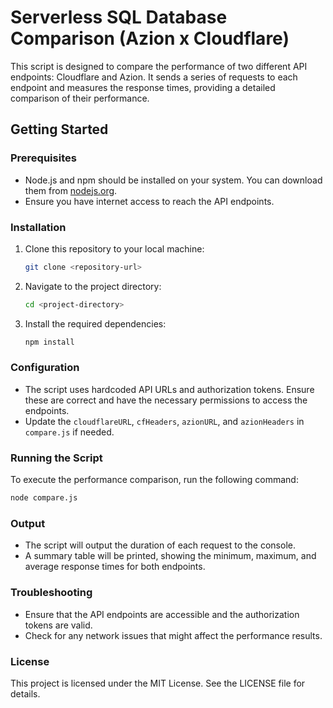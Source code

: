 # Serverless SQL Database Comparison (Azion x Cloudflare)

This script is designed to compare the performance of two different API endpoints: Cloudflare and Azion. It sends a series of requests to each endpoint and measures the response times, providing a detailed comparison of their performance.

## Getting Started

### Prerequisites

- Node.js and npm should be installed on your system. You can download them from [nodejs.org](https://nodejs.org/).
- Ensure you have internet access to reach the API endpoints.

### Installation

1. Clone this repository to your local machine:
   ```bash
   git clone <repository-url>
   ```

2. Navigate to the project directory:
   ```bash
   cd <project-directory>
   ```

3. Install the required dependencies:
   ```bash
   npm install
   ```

### Configuration

- The script uses hardcoded API URLs and authorization tokens. Ensure these are correct and have the necessary permissions to access the endpoints.
- Update the `cloudflareURL`, `cfHeaders`, `azionURL`, and `azionHeaders` in `compare.js` if needed.

### Running the Script

To execute the performance comparison, run the following command:
```bash
node compare.js
```

### Output

- The script will output the duration of each request to the console.
- A summary table will be printed, showing the minimum, maximum, and average response times for both endpoints.

### Troubleshooting

- Ensure that the API endpoints are accessible and the authorization tokens are valid.
- Check for any network issues that might affect the performance results.

### License

This project is licensed under the MIT License. See the LICENSE file for details. 
